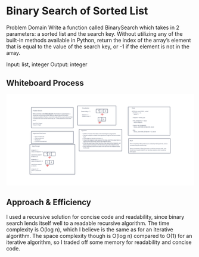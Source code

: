 # Binary Search of Sorted List
Problem Domain
Write a function called BinarySearch which takes in 2 parameters: a sorted list and the search key. Without  utilizing any of the built-in methods available in Python, return the index of the array’s element that is equal to the value of the search key, or -1 if the element is not in the array.

Input: list, integer
Output: integer

## Whiteboard Process
![whiteboard](List-Binary-Search.png)

## Approach & Efficiency
I used a recursive solution for concise code and readability, since binary search lends itself well to a readable recursive algorithm. The time complexity is O(log n), which I believe is the same as for an iterative algorithm. The space complexity though is O(log n) compared to O(1) for an iterative algorithm, so I traded off some memory for readability and concise code.
